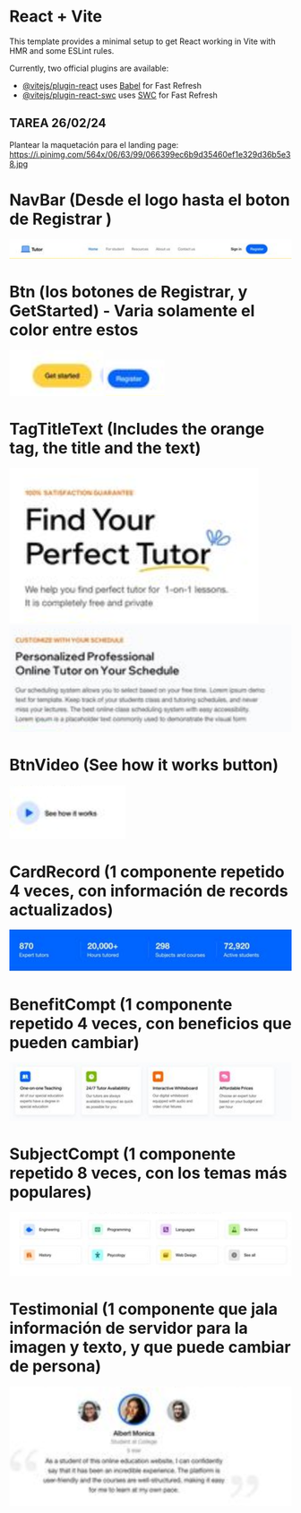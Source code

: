# React + Vite

This template provides a minimal setup to get React working in Vite with HMR and some ESLint rules.

Currently, two official plugins are available:

- [@vitejs/plugin-react](https://github.com/vitejs/vite-plugin-react/blob/main/packages/plugin-react/README.md) uses [Babel](https://babeljs.io/) for Fast Refresh
- [@vitejs/plugin-react-swc](https://github.com/vitejs/vite-plugin-react-swc) uses [SWC](https://swc.rs/) for Fast Refresh


## TAREA 26/02/24
Plantear la maquetación para el landing page: https://i.pinimg.com/564x/06/63/99/066399ec6b9d35460ef1e329d36b5e38.jpg

# NavBar (Desde el logo hasta el boton de Registrar )

![NavBar](image.png)

# Btn (los botones de Registrar, y GetStarted) - Varia solamente el color entre estos

![Botones](image-1.png)
![Btn Registrar](image-2.png)

# TagTitleText (Includes the orange tag, the title and the text)

![MainText](image-3.png)
![AdditionalText](image-4.png)

# BtnVideo (See how it works button)

![btnVideo](image-5.png)

# CardRecord (1 componente repetido 4 veces, con información de records actualizados)

![CardRecord](image-6.png)

# BenefitCompt (1 componente repetido 4 veces, con beneficios que pueden cambiar)
![Benefits](image-7.png)

# SubjectCompt (1 componente repetido 8 veces, con los temas más populares)

![SubjectCompt](image-8.png)

# Testimonial (1 componente que jala información de servidor para la imagen y texto, y que puede cambiar de persona)

![Testimonial](image-9.png)